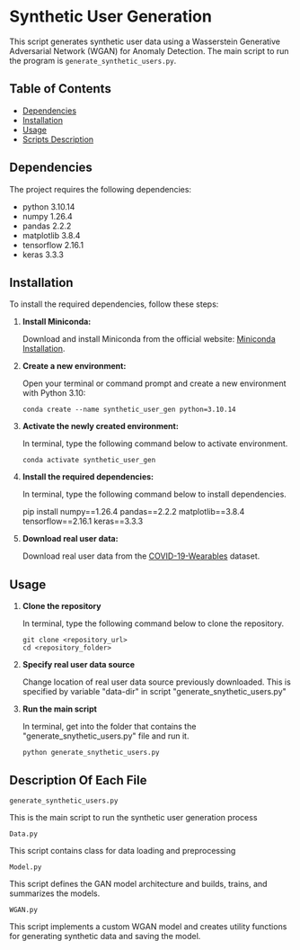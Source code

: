 # Synthetic User Generation

This script generates synthetic user data using a Wasserstein Generative Adversarial Network (WGAN) for Anomaly Detection. The main script to run the program is `generate_synthetic_users.py`.

## Table of Contents
- [Dependencies](#dependencies)
- [Installation](#installation)
- [Usage](#usage)
- [Scripts Description](#details-of-scripts)

## Dependencies

The project requires the following dependencies:

- python 3.10.14 
- numpy 1.26.4
- pandas 2.2.2
- matplotlib 3.8.4
- tensorflow 2.16.1
- keras  3.3.3

## Installation

To install the required dependencies, follow these steps:

1. **Install Miniconda:**

   Download and install Miniconda from the official website: [Miniconda Installation](https://docs.conda.io/en/latest/miniconda.html).

2. **Create a new environment:**

    Open your terminal or command prompt and create a new environment with Python 3.10:

   ```
   conda create --name synthetic_user_gen python=3.10.14

3. **Activate the newly created environment:**
    
    In terminal, type the following command below to activate environment.
    
   ```
   conda activate synthetic_user_gen

4.  **Install the required dependencies:**

     In terminal, type the following command below to install dependencies.

    pip install numpy==1.26.4 pandas==2.2.2 matplotlib==3.8.4 tensorflow==2.16.1 keras==3.3.3

5.  **Download real user data:**
  
     Download real user data from the [COVID-19-Wearables](https://storage.googleapis.com/gbsc-gcp-project-ipop_public/COVID-19/COVID-19-Wearables.zip) dataset.

## Usage 

1. **Clone the repository**

    In terminal, type the following command below to clone the repository.

    ```
    git clone <repository_url>
    cd <repository_folder>

2. **Specify real user data source**

    Change location of real user data source previously downloaded. This is specified by variable "data-dir" in script "generate_snythetic_users.py"

3. **Run the main script**

    In terminal, get into the folder that contains the "generate_snythetic_users.py" file and run it.

    ```
    python generate_snythetic_users.py

## Description Of Each File

`generate_synthetic_users.py`

This is the main script to run the synthetic user generation process


`Data.py`

This script contains class for data loading and preprocessing


`Model.py`

This script defines the GAN model architecture and builds, trains, and summarizes the models.

`WGAN.py`

This script implements a custom WGAN model and creates utility functions for generating synthetic data and saving the model. 

